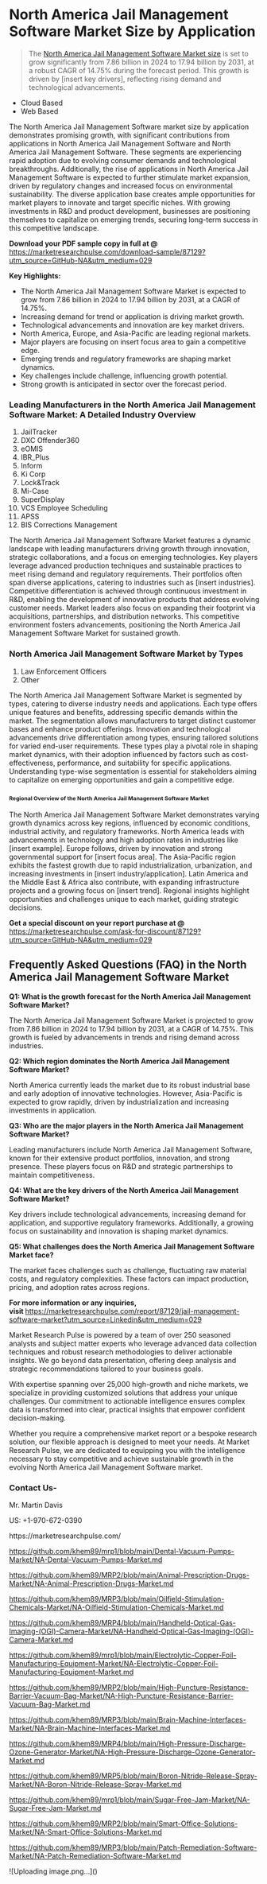 <h1>North America Jail Management Software Market&nbsp;Size by Application</h1><blockquote><p>The <a href="https://marketresearchpulse.com/download-sample/87129?utm_source=GitHub-NA&amp;utm_medium=029">North America Jail Management Software Market size</a> is set to grow significantly from 7.86 billion in 2024 to 17.94 billion by 2031, at a robust CAGR of 14.75% during the forecast period. This growth is driven by [insert key drivers], reflecting rising demand and technological advancements.</p></blockquote><ul><li>Cloud Based <li> Web Based</li></ul><p>The North America Jail Management Software market size by application demonstrates promising growth, with significant contributions from applications in North America Jail Management Software and North America Jail Management Software. These segments are experiencing rapid adoption due to evolving consumer demands and technological breakthroughs. Additionally, the rise of applications in North America Jail Management Software is expected to further stimulate market expansion, driven by regulatory changes and increased focus on environmental sustainability. The diverse application base creates ample opportunities for market players to innovate and target specific niches. With growing investments in R&D and product development, businesses are positioning themselves to capitalize on emerging trends, securing long-term success in this competitive landscape.</p><p><strong>Download your PDF sample copy in full at @ </strong><a href="https://marketresearchpulse.com/download-sample/87129?utm_source=GitHub-NA&amp;utm_medium=029">https://marketresearchpulse.com/download-sample/87129?utm_source=GitHub-NA&amp;utm_medium=029</a></p><p><strong>Key Highlights: </strong></p><ul><li>The North America Jail Management Software Market is expected to grow from 7.86 billion in 2024 to 17.94 billion by 2031, at a CAGR of 14.75%.</li><li>Increasing demand for trend or application is driving market growth.</li><li>Technological advancements and innovation are key market drivers.</li><li>North America, Europe, and Asia-Pacific are leading regional markets.</li><li>Major players are focusing on insert focus area to gain a competitive edge.</li><li>Emerging trends and regulatory frameworks are shaping market dynamics.</li><li>Key challenges include challenge, influencing growth potential.</li><li>Strong growth is anticipated in sector over the forecast period.</li></ul><h3>Leading Manufacturers in the North America Jail Management Software Market: A Detailed Industry Overview</h3><ol><li>JailTracker</li><li>DXC Offender360</li><li>eOMIS</li><li>IBR_Plus</li><li>Inform</li><li>Ki Corp</li><li>Lock&Track</li><li>Mi-Case</li><li>SuperDisplay</li><li>VCS Employee Scheduling</li><li>APSS</li><li>BIS Corrections Management</li></ol><div class="flex max-w-full flex-col flex-grow"><div class="min-h-8 text-message flex w-full flex-col items-end gap-2 whitespace-normal break-words [.text-message+&amp;]:mt-5" dir="auto" data-message-author-role="assistant" data-message-id="fd8432e4-4910-450d-b182-61b7bfb0a01f" data-message-model-slug="gpt-4o"><div class="flex w-full flex-col gap-1 empty:hidden first:pt-[3px]"><div class="markdown prose w-full break-words dark:prose-invert light"><p>The North America Jail Management Software Market features a dynamic landscape with leading manufacturers driving growth through innovation, strategic collaborations, and a focus on emerging technologies. Key players leverage advanced production techniques and sustainable practices to meet rising demand and regulatory requirements. Their portfolios often span diverse applications, catering to industries such as [insert industries]. Competitive differentiation is achieved through continuous investment in R&amp;D, enabling the development of innovative products that address evolving customer needs. Market leaders also focus on expanding their footprint via acquisitions, partnerships, and distribution networks. This competitive environment fosters advancements, positioning the North America Jail Management Software Market for sustained growth.</p></div></div></div></div><h3>North America Jail Management Software Market by Types</h3><ol><li>Law Enforcement Officers <li> Other</li></ol><div class="flex max-w-full flex-col flex-grow"><div class="min-h-8 text-message flex w-full flex-col items-end gap-2 whitespace-normal break-words [.text-message+&amp;]:mt-5" dir="auto" data-message-author-role="assistant" data-message-id="084470be-0bb7-4664-bddf-5156b4f41249" data-message-model-slug="gpt-4o-mini"><div class="flex w-full flex-col gap-1 empty:hidden first:pt-[3px]"><div class="markdown prose w-full break-words dark:prose-invert light"><p>The North America Jail Management Software Market is segmented by types, catering to diverse industry needs and applications. Each type offers unique features and benefits, addressing specific demands within the market. The segmentation allows manufacturers to target distinct customer bases and enhance product offerings. Innovation and technological advancements drive differentiation among types, ensuring tailored solutions for varied end-user requirements. These types play a pivotal role in shaping market dynamics, with their adoption influenced by factors such as cost-effectiveness, performance, and suitability for specific applications. Understanding type-wise segmentation is essential for stakeholders aiming to capitalize on emerging opportunities and gain a competitive edge.</p></div></div></div></div><h3><span style="font-size: 11px;">Regional Overview of the North America Jail Management Software Market</span></h3><div class="flex max-w-full flex-col flex-grow"><div class="min-h-8 text-message flex w-full flex-col items-end gap-2 whitespace-normal break-words [.text-message+&amp;]:mt-5" dir="auto" data-message-author-role="assistant" data-message-id="e9038762-ce64-4e30-91c9-9bd413514231" data-message-model-slug="gpt-4o-mini"><div class="flex w-full flex-col gap-1 empty:hidden first:pt-[3px]"><div class="markdown prose w-full break-words dark:prose-invert light"><p>The North America Jail Management Software Market demonstrates varying growth dynamics across key regions, influenced by economic conditions, industrial activity, and regulatory frameworks. North America leads with advancements in technology and high adoption rates in industries like [insert example]. Europe follows, driven by innovation and strong governmental support for [insert focus area]. The Asia-Pacific region exhibits the fastest growth due to rapid industrialization, urbanization, and increasing investments in [insert industry/application]. Latin America and the Middle East &amp; Africa also contribute, with expanding infrastructure projects and a growing focus on [insert trend]. Regional insights highlight opportunities and challenges unique to each market, guiding strategic decisions.</p></div></div></div></div><p><strong>Get a special discount on your report purchase at @ </strong><a href="https://marketresearchpulse.com/ask-for-discount/87129?utm_source=GitHub-NA&amp;utm_medium=029">https://marketresearchpulse.com/ask-for-discount/87129?utm_source=GitHub-NA&amp;utm_medium=029</a></p><h2>Frequently Asked Questions (FAQ) in the North America Jail Management Software Market</h2><p><strong>Q1: What is the growth forecast for the North America Jail Management Software Market?</strong></p><p>The North America Jail Management Software Market is projected to grow from 7.86 billion in 2024 to 17.94 billion by 2031, at a CAGR of 14.75%. This growth is fueled by advancements in trends and rising demand across industries.</p><p><strong>Q2: Which region dominates the North America Jail Management Software Market?</strong></p><p>North America currently leads the market due to its robust industrial base and early adoption of innovative technologies. However, Asia-Pacific is expected to grow rapidly, driven by industrialization and increasing investments in application.</p><p><strong>Q3: Who are the major players in the North America Jail Management Software Market?</strong></p><p>Leading manufacturers include North America Jail Management Software, known for their extensive product portfolios, innovation, and strong presence. These players focus on R&amp;D and strategic partnerships to maintain competitiveness.</p><p><strong>Q4: What are the key drivers of the North America Jail Management Software Market?</strong></p><p>Key drivers include technological advancements, increasing demand for application, and supportive regulatory frameworks. Additionally, a growing focus on sustainability and innovation is shaping market dynamics.</p><p><strong>Q5: What challenges does the North America Jail Management Software Market face?</strong></p><p>The market faces challenges such as challenge, fluctuating raw material costs, and regulatory complexities. These factors can impact production, pricing, and adoption rates across regions.</p><p><strong>For more information or any inquiries, visit&nbsp;</strong><a href="https://marketresearchpulse.com/report/87129/jail-management-software-market?utm_source=Linkedin&utm_medium=029">https://marketresearchpulse.com/report/87129/jail-management-software-market?utm_source=Linkedin&utm_medium=029</a></p><p>Market Research Pulse is powered by a team of over 250 seasoned analysts and subject matter experts who leverage advanced data collection techniques and robust research methodologies to deliver actionable insights. We go beyond data presentation, offering deep analysis and strategic recommendations tailored to your business goals.</p><p>With expertise spanning over 25,000 high-growth and niche markets, we specialize in providing customized solutions that address your unique challenges. Our commitment to actionable intelligence ensures complex data is transformed into clear, practical insights that empower confident decision-making.</p><p>Whether you require a comprehensive market report or a bespoke research solution, our flexible approach is designed to meet your needs. At Market Research Pulse, we are dedicated to equipping you with the intelligence necessary to stay competitive and achieve sustainable growth in the evolving North America Jail Management Software market.</p><h3><strong>Contact Us-</strong></h3><p>Mr. Martin Davis</p><p>US: +1-970-672-0390</p><p>https://marketresearchpulse.com/</p><p><a href="https://github.com/khem89/mrp1/blob/main/Dental-Vacuum-Pumps-Market/NA-Dental-Vacuum-Pumps-Market.md">https://github.com/khem89/mrp1/blob/main/Dental-Vacuum-Pumps-Market/NA-Dental-Vacuum-Pumps-Market.md</a></p><p><a href="https://github.com/khem89/MRP2/blob/main/Animal-Prescription-Drugs-Market/NA-Animal-Prescription-Drugs-Market.md">https://github.com/khem89/MRP2/blob/main/Animal-Prescription-Drugs-Market/NA-Animal-Prescription-Drugs-Market.md</a></p><p><a href="https://github.com/khem89/MRP3/blob/main/Oilfield-Stimulation-Chemicals-Market/NA-Oilfield-Stimulation-Chemicals-Market.md">https://github.com/khem89/MRP3/blob/main/Oilfield-Stimulation-Chemicals-Market/NA-Oilfield-Stimulation-Chemicals-Market.md</a></p><p><a href="https://github.com/khem89/MRP4/blob/main/Handheld-Optical-Gas-Imaging-(OGI)-Camera-Market/NA-Handheld-Optical-Gas-Imaging-(OGI)-Camera-Market.md">https://github.com/khem89/MRP4/blob/main/Handheld-Optical-Gas-Imaging-(OGI)-Camera-Market/NA-Handheld-Optical-Gas-Imaging-(OGI)-Camera-Market.md</a></p><p><a href="https://github.com/khem89/mrp1/blob/main/Electrolytic-Copper-Foil-Manufacturing-Equipment-Market/NA-Electrolytic-Copper-Foil-Manufacturing-Equipment-Market.md">https://github.com/khem89/mrp1/blob/main/Electrolytic-Copper-Foil-Manufacturing-Equipment-Market/NA-Electrolytic-Copper-Foil-Manufacturing-Equipment-Market.md</a></p><p><a href="https://github.com/khem89/MRP2/blob/main/High-Puncture-Resistance-Barrier-Vacuum-Bag-Market/NA-High-Puncture-Resistance-Barrier-Vacuum-Bag-Market.md">https://github.com/khem89/MRP2/blob/main/High-Puncture-Resistance-Barrier-Vacuum-Bag-Market/NA-High-Puncture-Resistance-Barrier-Vacuum-Bag-Market.md</a></p><p><a href="https://github.com/khem89/MRP3/blob/main/Brain-Machine-Interfaces-Market/NA-Brain-Machine-Interfaces-Market.md">https://github.com/khem89/MRP3/blob/main/Brain-Machine-Interfaces-Market/NA-Brain-Machine-Interfaces-Market.md</a></p><p><a href="https://github.com/khem89/MRP4/blob/main/High-Pressure-Discharge-Ozone-Generator-Market/NA-High-Pressure-Discharge-Ozone-Generator-Market.md">https://github.com/khem89/MRP4/blob/main/High-Pressure-Discharge-Ozone-Generator-Market/NA-High-Pressure-Discharge-Ozone-Generator-Market.md</a></p><p><a href="https://github.com/khem89/MRP5/blob/main/Boron-Nitride-Release-Spray-Market/NA-Boron-Nitride-Release-Spray-Market.md">https://github.com/khem89/MRP5/blob/main/Boron-Nitride-Release-Spray-Market/NA-Boron-Nitride-Release-Spray-Market.md</a></p><p><a href="https://github.com/khem89/mrp1/blob/main/Sugar-Free-Jam-Market/NA-Sugar-Free-Jam-Market.md">https://github.com/khem89/mrp1/blob/main/Sugar-Free-Jam-Market/NA-Sugar-Free-Jam-Market.md</a></p><p><a href="https://github.com/khem89/MRP2/blob/main/Smart-Office-Solutions-Market/NA-Smart-Office-Solutions-Market.md">https://github.com/khem89/MRP2/blob/main/Smart-Office-Solutions-Market/NA-Smart-Office-Solutions-Market.md</a></p><p><a href="https://github.com/khem89/MRP3/blob/main/Patch-Remediation-Software-Market/NA-Patch-Remediation-Software-Market.md">https://github.com/khem89/MRP3/blob/main/Patch-Remediation-Software-Market/NA-Patch-Remediation-Software-Market.md</a></p>
![Uploading image.png…]()
